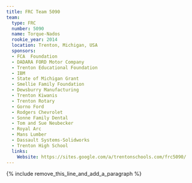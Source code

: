 ```yaml
---
title: FRC Team 5090
team:
  type: FRC
  number: 5090
  name: Torque-Nados
  rookie_year: 2014
  location: Trenton, Michigan, USA
  sponsors:
  - FCA  Foundation
  - DADARA FORD Motor Company
  - Trenton Educational Foundation
  - IBM
  - State of Michigan Grant
  - Smellie Family Foundation
  - Dewsburry Manufacturing
  - Trenton Kiwanis
  - Trenton Rotary
  - Gorno Ford
  - Rodgers Chevrolet
  - Sonne Family Dental
  - Tom and Sue Neubecker
  - Royal Arc
  - Mans Lumber
  - Dassault Systems-Solidworks
  - Trenton High School
  links:
    Website: https://sites.google.com/a/trentonschools.com/frc5090/
---
```


{% include remove_this_line_and_add_a_paragraph %}